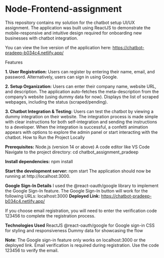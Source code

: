 # Node-Frontend-assignment

This repository contains my solution for the chatbot setup UI/UX assignment. The application was built using ReactJS to demonstrate the mobile-responsive and intuitive design required for onboarding new businesses with chatbot integration.

You can view the live version of the application here:
https://chatbot-pradeep-b034c4.netlify.app/

Features

**1. User Registration:**
Users can register by entering their name, email, and password.
Alternatively, users can sign in using Google.

**2. Setup Organization:**
Users can enter their company name, website URL, and description.
The application auto-fetches the meta-description from the company’s website (using dummy data for now).
Displays the list of scraped webpages, including the status (scraped/pending).

**3. Chatbot Integration & Testing:**
Users can test the chatbot by viewing a dummy integration on their website.
The integration process is made simple with clear instructions for both self-integration and sending the instructions to a developer.
When the integration is successful, a confetti animation appears with options to explore the admin panel or start interacting with the chatbot.
How to Run the Project Locally

**Prerequisites:**
Node.js (version 14 or above)
A code editor like VS Code
Navigate to the project directory:
cd chatbot_assignment_pradeep

**Install dependencies:**
npm install

**Start the development server:**
npm start
The application should now be running at http://localhost:3000.

**Google Sign-In Details**
I used the @react-oauth/google library to implement the Google Sign-In feature.
The Google Sign-In button will work for the following URLs:
localhost:3000
**Deployed Link:** 
https://chatbot-pradeep-b034c4.netlify.app/

If you choose email registration, you will need to enter the verification code 123456 to complete the registration process.

**Technologies Used**
ReactJS
@react-oauth/google for Google sign-in
CSS for styling and responsiveness
Dummy data for showcasing the flow

**Note**: 
The Google sign-in feature only works on localhost:3000 or the deployed link. Email verification is required during registration. Use the code 123456 to verify the email.
